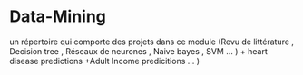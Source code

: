 # Data-Mining
un répertoire qui comporte des projets dans ce module (Revu de littérature , Decision tree , Réseaux de neurones , Naive bayes , SVM ... ) + heart disease predictions +Adult Income predicitions ... )
